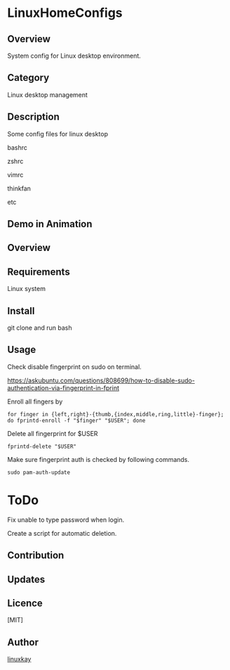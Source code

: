 # LinuxHomeConfigs 

## Overview

System config for Linux desktop environment. 

## Category

Linux desktop management

## Description

Some config files for linux desktop

bashrc

zshrc

vimrc

thinkfan

etc

## Demo in Animation

## Overview

## Requirements

Linux system

## Install

git clone and run bash

## Usage

Check disable fingerprint on sudo on terminal.

https://askubuntu.com/questions/808699/how-to-disable-sudo-authentication-via-fingerprint-in-fprint

Enroll all fingers by 

`for finger in {left,right}-{thumb,{index,middle,ring,little}-finger}; do fprintd-enroll -f "$finger" "$USER"; done`

Delete all fingerprint for $USER

`fprintd-delete "$USER"`

Make sure fingerprint auth is checked by following commands.

`sudo pam-auth-update`

# ToDo

Fix unable to type password when login.

Create a script for automatic deletion.

## Contribution

## Updates

## Licence
[MIT]

## Author

[linuxkay](https://github.com/linuxkay)
